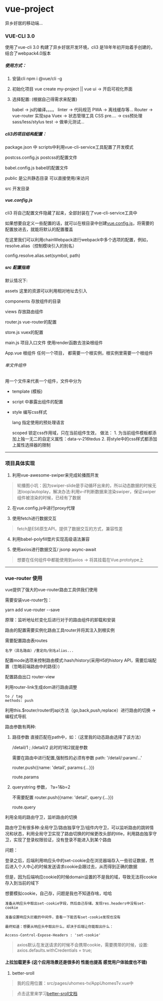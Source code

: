 # vue-project

异乡好居的移动端...

### VUE-CLI 3.0

使用了vue-cli 3.0 构建了异乡好居开发环境，cli3 是18年年初开始着手创建的，结合了webpack4.0版本


##### 使用方式：

1. 安装cli  npm i @vue/cli -g

2. 初始化项目 vue create my-project || vue ui -> 开启可视化界面

3. 选择配置: (根据自己得需求来配置)

    babel -> js的编译。。。。
    linter -> 代码规范
    PWA -> 离线缓存等...
    Router -> vue-router 实现spa
    Vuex   -> 状态管理工具
    CSS pre.... -> css预处理 sass/less/stylus
    test  -> 做单元测试...

##### cli3的项目结构配置：

package.json 中 scripts中利用vue-cli-service工具配置了开发模式

postcss.config.js postcss的配置文件

babel.config.js  babel的配置文件

public 是公共静态目录 可以直接使用/来访问

src  开发目录

##### vue.config.js

cli3 将自己配置文件隐藏了起来，全部封装在了vue-cli-service工具中

如果想要自定义一些配置的话，就可以在根目录中创建[vue.config.js](https://cli.vuejs.org/zh/config/#vue-config-js)，将需要的配置放进去，就能将默认的配置覆盖


在这里我们可以利用chainWebpack进行webpack中多个选项的配置，例如，resolve.alias（控制模块引入的别名）

config.resolve.alias.set(symbol, path)

##### src 配置指南

默认情况下:

assets 这里的资源可以利用相对地址去引入

components 存放组件的目录

views 存放路由组件

router.js vue-router的配置

store.js  vuex的配置

main.js 项目入口文件 使用render函数去渲染根组件

App.vue 根组件  任何一个项目， 都需要一个根实例，根实例里需要一个根组件


###### 单文件组件

用一个文件来代表一个组件，文件中分为 

* template (模板) 

* script 中暴露出组件的配置

* style 编写css样式

    lang 指定使用的预处理语言

    scoped 锁定css作用域，只在当前组件生效， 做法： 1. 为当前组件模板都添加上独一无二的自定义属性：data-v-216tedus 2. 将style中的css样式都添加上属性选择器的限制


---
### 项目具体实现

1. 利用vue-awesome-swiper来完成轮播图开发

> 轮播图小坑：因为swiper-slide是手动循环出来的，所以动态数据的时候无法loop/autoplay，解决办法:利用v-if判断数据来渲染swiper，保证swiper组件被渲染的时候，已经有了数据

2. 在vue.config.js中进行proxy代理

3. 使用fetch进行数据交互

> fetch是ES6原生API，提供了数据交互的方式，兼容性差

4. 利用babel-polyfill垫片实现高级语法兼容

5. 使用axios进行数据交互/ jsonp async-await

> 想要在任何组件中都能使用到axios -> 将其挂载在Vue.prototype上

---

### vue-router 使用

vue提供了强大的vue-router路由工具供我们使用

需要安装vue-router包：

yarn add vue-router --save

原理：监听地址栏变化后进行对于的路由组件的卸载和安装

路由的配置需要实例化路由工具router并将其注入到根实例


需要配置路由表routes

    名字（具名路由）/重定向/别名alias...

配置mode选项来控制路由模式:hash/history(采用H5的history API，需要后端配置（忽略前端路由中的路径）)

配置路由出口 router-view


利用router-link生成dom进行路由调整 

    to / tag
    methods: push

利用this.$router/router的api方法（go,back,push,replace）进行路由的切换 -> 编程式导航


路由参数有两种:

1. 路径参数 直接匹配在path中，如：（这里我的动态路由选择了该方法）

    /detail/1 ; /detail/2  此时的1和2就是参数

    需要在路由中进行配置,强制性的必须有参数 path: '/detail/:param/...'

    router.push({name: 'detail', params:{...}})

    route.params

2. querystring 参数， ?a=1&b=2

    不需要配置
    router.push({name: 'detail', query:{...}})

    route.query


利用全局的路由守卫，监听路由的切换

路由守卫有很多种:全局守卫/路由独享守卫/组件内守卫，可以监听路由的跳转情况和状态，利用全局守卫实现了路由切换的时候更改头部的title，利用路由独享守卫，实现了登录权限验证，没有登录不能进入到某个路由

问题：

登录之后，后端利用响应头中的set-cookie会在浏览器端存入一些验证数据，然后进入个人中心的时候发送请求cookie会跟过去，从而得到正确的数据

但是，因为后端响应cookie的时候domain设置的不是我的域，导致无法将cookie存入到当前的域下

想要模拟cookie，自己存，问题是我也不知道存啥，哈哈

    准备从响应头中取出set-cookie字段，然后自己存储，发现res.headers中没有set-cookie

    准备设置响应头拦截的中间件，查看一下能否有set-cookie发现也没有

    最终知道：想要从响应头中取出什么，却决于后端让你能取出什么：

    Access-Control-Expose-Headers : 'set-cookie'

> axios默认在发送请求的时候不会携带cookie，需要携带的时候，设置: axios.defaults.withCredentials = true;



#### 上拉加载更多 (这个应用场景还是很多的 性能也提高 感觉用户体验度也不错)
  
1. better-sroll

>我的应用位置：src/pages/uhomes-tv/AppUhomesTv.vue中

> 点击这里来学习[better-sroll文档](https://ustbhuangyi.github.io/better-scroll/#/)






